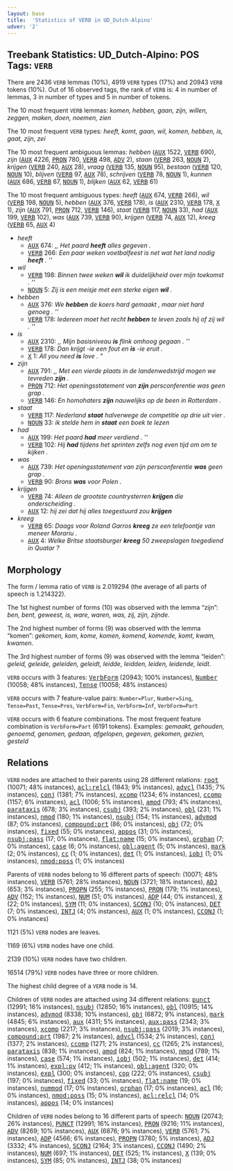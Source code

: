 ```yaml
---
layout: base
title:  'Statistics of VERB in UD_Dutch-Alpino'
udver: '2'
---
```


## Treebank Statistics: UD_Dutch-Alpino: POS Tags: `VERB`

There are 2436 `VERB` lemmas (10%), 4919 `VERB` types (17%) and 20943 `VERB` tokens (10%).
Out of 16 observed tags, the rank of `VERB` is: 4 in number of lemmas, 3 in number of types and 5 in number of tokens.

The 10 most frequent `VERB` lemmas: <em>komen, hebben, gaan, zijn, willen, zeggen, maken, doen, noemen, zien</em>

The 10 most frequent `VERB` types:  <em>heeft, komt, gaan, wil, komen, hebben, is, gaat, zijn, zei</em>

The 10 most frequent ambiguous lemmas: <em>hebben</em> (<tt><a href="nl_alpino-pos-AUX.html">AUX</a></tt> 1522, <tt><a href="nl_alpino-pos-VERB.html">VERB</a></tt> 690), <em>zijn</em> (<tt><a href="nl_alpino-pos-AUX.html">AUX</a></tt> 4226, <tt><a href="nl_alpino-pos-PRON.html">PRON</a></tt> 780, <tt><a href="nl_alpino-pos-VERB.html">VERB</a></tt> 498, <tt><a href="nl_alpino-pos-ADV.html">ADV</a></tt> 2), <em>staan</em> (<tt><a href="nl_alpino-pos-VERB.html">VERB</a></tt> 263, <tt><a href="nl_alpino-pos-NOUN.html">NOUN</a></tt> 2), <em>krijgen</em> (<tt><a href="nl_alpino-pos-VERB.html">VERB</a></tt> 240, <tt><a href="nl_alpino-pos-AUX.html">AUX</a></tt> 28), <em>vraag</em> (<tt><a href="nl_alpino-pos-VERB.html">VERB</a></tt> 135, <tt><a href="nl_alpino-pos-NOUN.html">NOUN</a></tt> 95), <em>bestaan</em> (<tt><a href="nl_alpino-pos-VERB.html">VERB</a></tt> 120, <tt><a href="nl_alpino-pos-NOUN.html">NOUN</a></tt> 10), <em>blijven</em> (<tt><a href="nl_alpino-pos-VERB.html">VERB</a></tt> 97, <tt><a href="nl_alpino-pos-AUX.html">AUX</a></tt> 78), <em>schrijven</em> (<tt><a href="nl_alpino-pos-VERB.html">VERB</a></tt> 78, <tt><a href="nl_alpino-pos-NOUN.html">NOUN</a></tt> 1), <em>kunnen</em> (<tt><a href="nl_alpino-pos-AUX.html">AUX</a></tt> 686, <tt><a href="nl_alpino-pos-VERB.html">VERB</a></tt> 67, <tt><a href="nl_alpino-pos-NOUN.html">NOUN</a></tt> 1), <em>blijken</em> (<tt><a href="nl_alpino-pos-AUX.html">AUX</a></tt> 62, <tt><a href="nl_alpino-pos-VERB.html">VERB</a></tt> 61)

The 10 most frequent ambiguous types:  <em>heeft</em> (<tt><a href="nl_alpino-pos-AUX.html">AUX</a></tt> 674, <tt><a href="nl_alpino-pos-VERB.html">VERB</a></tt> 266), <em>wil</em> (<tt><a href="nl_alpino-pos-VERB.html">VERB</a></tt> 198, <tt><a href="nl_alpino-pos-NOUN.html">NOUN</a></tt> 5), <em>hebben</em> (<tt><a href="nl_alpino-pos-AUX.html">AUX</a></tt> 376, <tt><a href="nl_alpino-pos-VERB.html">VERB</a></tt> 178), <em>is</em> (<tt><a href="nl_alpino-pos-AUX.html">AUX</a></tt> 2310, <tt><a href="nl_alpino-pos-VERB.html">VERB</a></tt> 178, <tt><a href="nl_alpino-pos-X.html">X</a></tt> 1), <em>zijn</em> (<tt><a href="nl_alpino-pos-AUX.html">AUX</a></tt> 791, <tt><a href="nl_alpino-pos-PRON.html">PRON</a></tt> 712, <tt><a href="nl_alpino-pos-VERB.html">VERB</a></tt> 146), <em>staat</em> (<tt><a href="nl_alpino-pos-VERB.html">VERB</a></tt> 117, <tt><a href="nl_alpino-pos-NOUN.html">NOUN</a></tt> 33), <em>had</em> (<tt><a href="nl_alpino-pos-AUX.html">AUX</a></tt> 199, <tt><a href="nl_alpino-pos-VERB.html">VERB</a></tt> 102), <em>was</em> (<tt><a href="nl_alpino-pos-AUX.html">AUX</a></tt> 739, <tt><a href="nl_alpino-pos-VERB.html">VERB</a></tt> 90), <em>krijgen</em> (<tt><a href="nl_alpino-pos-VERB.html">VERB</a></tt> 74, <tt><a href="nl_alpino-pos-AUX.html">AUX</a></tt> 12), <em>kreeg</em> (<tt><a href="nl_alpino-pos-VERB.html">VERB</a></tt> 65, <tt><a href="nl_alpino-pos-AUX.html">AUX</a></tt> 4)


* <em>heeft</em>
  * <tt><a href="nl_alpino-pos-AUX.html">AUX</a></tt> 674: <em>,, Het paard <b>heeft</b> alles gegeven .</em>
  * <tt><a href="nl_alpino-pos-VERB.html">VERB</a></tt> 266: <em>Een paar weken voetbalfeest is net wat het land nodig <b>heeft</b> . ''</em>
* <em>wil</em>
  * <tt><a href="nl_alpino-pos-VERB.html">VERB</a></tt> 198: <em>Binnen twee weken <b>wil</b> ik duidelijkheid over mijn toekomst . ''</em>
  * <tt><a href="nl_alpino-pos-NOUN.html">NOUN</a></tt> 5: <em>Zij is een meisje met een sterke eigen <b>wil</b> .</em>
* <em>hebben</em>
  * <tt><a href="nl_alpino-pos-AUX.html">AUX</a></tt> 376: <em>We <b>hebben</b> de koers hard gemaakt , maar niet hard genoeg . ''</em>
  * <tt><a href="nl_alpino-pos-VERB.html">VERB</a></tt> 178: <em>Iedereen moet het recht <b>hebben</b> te leven zoals hij of zij wil . ''</em>
* <em>is</em>
  * <tt><a href="nl_alpino-pos-AUX.html">AUX</a></tt> 2310: <em>,, Mijn basisniveau <b>is</b> flink omhoog gegaan . ''</em>
  * <tt><a href="nl_alpino-pos-VERB.html">VERB</a></tt> 178: <em>Dan krijgt -ie een fout en <b>is</b> -ie eruit .</em>
  * <tt><a href="nl_alpino-pos-X.html">X</a></tt> 1: <em>All you need <b>is</b> love . "</em>
* <em>zijn</em>
  * <tt><a href="nl_alpino-pos-AUX.html">AUX</a></tt> 791: <em>,, Met een vierde plaats in de landenwedstrijd mogen we tevreden <b>zijn</b> .</em>
  * <tt><a href="nl_alpino-pos-PRON.html">PRON</a></tt> 712: <em>Het openingsstatement van <b>zijn</b> persconferentie was geen grap .</em>
  * <tt><a href="nl_alpino-pos-VERB.html">VERB</a></tt> 146: <em>En homohaters <b>zijn</b> nauwelijks op de been in Rotterdam .</em>
* <em>staat</em>
  * <tt><a href="nl_alpino-pos-VERB.html">VERB</a></tt> 117: <em>Nederland <b>staat</b> halverwege de competitie op drie uit vier .</em>
  * <tt><a href="nl_alpino-pos-NOUN.html">NOUN</a></tt> 33: <em>ik stelde hem in <b>staat</b> een boek te lezen</em>
* <em>had</em>
  * <tt><a href="nl_alpino-pos-AUX.html">AUX</a></tt> 199: <em>Het paard <b>had</b> meer verdiend . ''</em>
  * <tt><a href="nl_alpino-pos-VERB.html">VERB</a></tt> 102: <em>Hij <b>had</b> tijdens het sprinten zelfs nog even tijd om om te kijken .</em>
* <em>was</em>
  * <tt><a href="nl_alpino-pos-AUX.html">AUX</a></tt> 739: <em>Het openingsstatement van zijn persconferentie <b>was</b> geen grap .</em>
  * <tt><a href="nl_alpino-pos-VERB.html">VERB</a></tt> 90: <em>Brons <b>was</b> voor Polen .</em>
* <em>krijgen</em>
  * <tt><a href="nl_alpino-pos-VERB.html">VERB</a></tt> 74: <em>Alleen de grootste countrysterren <b>krijgen</b> die onderscheiding .</em>
  * <tt><a href="nl_alpino-pos-AUX.html">AUX</a></tt> 12: <em>hij zei dat hij alles toegestuurd zou <b>krijgen</b></em>
* <em>kreeg</em>
  * <tt><a href="nl_alpino-pos-VERB.html">VERB</a></tt> 65: <em>Daags voor Roland Garros <b>kreeg</b> ze een telefoontje van meneer Morariu .</em>
  * <tt><a href="nl_alpino-pos-AUX.html">AUX</a></tt> 4: <em>Welke Britse staatsburger <b>kreeg</b> 50 zweepslagen toegediend in Quatar ?</em>

## Morphology

The form / lemma ratio of `VERB` is 2.019294 (the average of all parts of speech is 1.214322).

The 1st highest number of forms (10) was observed with the lemma “zijn”: <em>ben, bent, geweest, is, ware, waren, was, zij, zijn, zijnde</em>.

The 2nd highest number of forms (9) was observed with the lemma “komen”: <em>gekomen, kom, kome, komen, komend, komende, komt, kwam, kwamen</em>.

The 3rd highest number of forms (9) was observed with the lemma “leiden”: <em>geleid, geleide, geleiden, geleidt, leidde, leidden, leiden, leidende, leidt</em>.

`VERB` occurs with 3 features: <tt><a href="nl_alpino-feat-VerbForm.html">VerbForm</a></tt> (20943; 100% instances), <tt><a href="nl_alpino-feat-Number.html">Number</a></tt> (10058; 48% instances), <tt><a href="nl_alpino-feat-Tense.html">Tense</a></tt> (10058; 48% instances)

`VERB` occurs with 7 feature-value pairs: `Number=Plur`, `Number=Sing`, `Tense=Past`, `Tense=Pres`, `VerbForm=Fin`, `VerbForm=Inf`, `VerbForm=Part`

`VERB` occurs with 6 feature combinations.
The most frequent feature combination is `VerbForm=Part` (6191 tokens).
Examples: <em>gemaakt, gehouden, genoemd, genomen, gedaan, afgelopen, gegeven, gekomen, gezien, gesteld</em>


## Relations

`VERB` nodes are attached to their parents using 28 different relations: <tt><a href="nl_alpino-dep-root.html">root</a></tt> (10071; 48% instances), <tt><a href="nl_alpino-dep-acl-relcl.html">acl:relcl</a></tt> (1843; 9% instances), <tt><a href="nl_alpino-dep-advcl.html">advcl</a></tt> (1435; 7% instances), <tt><a href="nl_alpino-dep-conj.html">conj</a></tt> (1381; 7% instances), <tt><a href="nl_alpino-dep-xcomp.html">xcomp</a></tt> (1234; 6% instances), <tt><a href="nl_alpino-dep-ccomp.html">ccomp</a></tt> (1157; 6% instances), <tt><a href="nl_alpino-dep-acl.html">acl</a></tt> (1006; 5% instances), <tt><a href="nl_alpino-dep-amod.html">amod</a></tt> (793; 4% instances), <tt><a href="nl_alpino-dep-parataxis.html">parataxis</a></tt> (678; 3% instances), <tt><a href="nl_alpino-dep-csubj.html">csubj</a></tt> (393; 2% instances), <tt><a href="nl_alpino-dep-obl.html">obl</a></tt> (231; 1% instances), <tt><a href="nl_alpino-dep-nmod.html">nmod</a></tt> (180; 1% instances), <tt><a href="nl_alpino-dep-nsubj.html">nsubj</a></tt> (154; 1% instances), <tt><a href="nl_alpino-dep-advmod.html">advmod</a></tt> (87; 0% instances), <tt><a href="nl_alpino-dep-compound-prt.html">compound:prt</a></tt> (86; 0% instances), <tt><a href="nl_alpino-dep-obj.html">obj</a></tt> (72; 0% instances), <tt><a href="nl_alpino-dep-fixed.html">fixed</a></tt> (55; 0% instances), <tt><a href="nl_alpino-dep-appos.html">appos</a></tt> (31; 0% instances), <tt><a href="nl_alpino-dep-nsubj-pass.html">nsubj:pass</a></tt> (17; 0% instances), <tt><a href="nl_alpino-dep-flat-name.html">flat:name</a></tt> (15; 0% instances), <tt><a href="nl_alpino-dep-orphan.html">orphan</a></tt> (7; 0% instances), <tt><a href="nl_alpino-dep-case.html">case</a></tt> (6; 0% instances), <tt><a href="nl_alpino-dep-obl-agent.html">obl:agent</a></tt> (5; 0% instances), <tt><a href="nl_alpino-dep-mark.html">mark</a></tt> (2; 0% instances), <tt><a href="nl_alpino-dep-cc.html">cc</a></tt> (1; 0% instances), <tt><a href="nl_alpino-dep-det.html">det</a></tt> (1; 0% instances), <tt><a href="nl_alpino-dep-iobj.html">iobj</a></tt> (1; 0% instances), <tt><a href="nl_alpino-dep-nmod-poss.html">nmod:poss</a></tt> (1; 0% instances)

Parents of `VERB` nodes belong to 16 different parts of speech:  (10071; 48% instances), <tt><a href="nl_alpino-pos-VERB.html">VERB</a></tt> (5761; 28% instances), <tt><a href="nl_alpino-pos-NOUN.html">NOUN</a></tt> (3721; 18% instances), <tt><a href="nl_alpino-pos-ADJ.html">ADJ</a></tt> (653; 3% instances), <tt><a href="nl_alpino-pos-PROPN.html">PROPN</a></tt> (255; 1% instances), <tt><a href="nl_alpino-pos-PRON.html">PRON</a></tt> (179; 1% instances), <tt><a href="nl_alpino-pos-ADV.html">ADV</a></tt> (152; 1% instances), <tt><a href="nl_alpino-pos-NUM.html">NUM</a></tt> (51; 0% instances), <tt><a href="nl_alpino-pos-ADP.html">ADP</a></tt> (44; 0% instances), <tt><a href="nl_alpino-pos-X.html">X</a></tt> (22; 0% instances), <tt><a href="nl_alpino-pos-SYM.html">SYM</a></tt> (11; 0% instances), <tt><a href="nl_alpino-pos-SCONJ.html">SCONJ</a></tt> (10; 0% instances), <tt><a href="nl_alpino-pos-DET.html">DET</a></tt> (7; 0% instances), <tt><a href="nl_alpino-pos-INTJ.html">INTJ</a></tt> (4; 0% instances), <tt><a href="nl_alpino-pos-AUX.html">AUX</a></tt> (1; 0% instances), <tt><a href="nl_alpino-pos-CCONJ.html">CCONJ</a></tt> (1; 0% instances)

1121 (5%) `VERB` nodes are leaves.

1169 (6%) `VERB` nodes have one child.

2139 (10%) `VERB` nodes have two children.

16514 (79%) `VERB` nodes have three or more children.

The highest child degree of a `VERB` node is 14.

Children of `VERB` nodes are attached using 34 different relations: <tt><a href="nl_alpino-dep-punct.html">punct</a></tt> (12991; 16% instances), <tt><a href="nl_alpino-dep-nsubj.html">nsubj</a></tt> (12850; 16% instances), <tt><a href="nl_alpino-dep-obl.html">obl</a></tt> (10915; 14% instances), <tt><a href="nl_alpino-dep-advmod.html">advmod</a></tt> (8338; 10% instances), <tt><a href="nl_alpino-dep-obj.html">obj</a></tt> (6872; 9% instances), <tt><a href="nl_alpino-dep-mark.html">mark</a></tt> (4845; 6% instances), <tt><a href="nl_alpino-dep-aux.html">aux</a></tt> (4311; 5% instances), <tt><a href="nl_alpino-dep-aux-pass.html">aux:pass</a></tt> (2343; 3% instances), <tt><a href="nl_alpino-dep-xcomp.html">xcomp</a></tt> (2217; 3% instances), <tt><a href="nl_alpino-dep-nsubj-pass.html">nsubj:pass</a></tt> (2019; 3% instances), <tt><a href="nl_alpino-dep-compound-prt.html">compound:prt</a></tt> (1987; 2% instances), <tt><a href="nl_alpino-dep-advcl.html">advcl</a></tt> (1534; 2% instances), <tt><a href="nl_alpino-dep-conj.html">conj</a></tt> (1377; 2% instances), <tt><a href="nl_alpino-dep-ccomp.html">ccomp</a></tt> (1271; 2% instances), <tt><a href="nl_alpino-dep-cc.html">cc</a></tt> (1265; 2% instances), <tt><a href="nl_alpino-dep-parataxis.html">parataxis</a></tt> (838; 1% instances), <tt><a href="nl_alpino-dep-amod.html">amod</a></tt> (824; 1% instances), <tt><a href="nl_alpino-dep-nmod.html">nmod</a></tt> (789; 1% instances), <tt><a href="nl_alpino-dep-case.html">case</a></tt> (574; 1% instances), <tt><a href="nl_alpino-dep-iobj.html">iobj</a></tt> (502; 1% instances), <tt><a href="nl_alpino-dep-det.html">det</a></tt> (414; 1% instances), <tt><a href="nl_alpino-dep-expl-pv.html">expl:pv</a></tt> (412; 1% instances), <tt><a href="nl_alpino-dep-obl-agent.html">obl:agent</a></tt> (320; 0% instances), <tt><a href="nl_alpino-dep-expl.html">expl</a></tt> (300; 0% instances), <tt><a href="nl_alpino-dep-cop.html">cop</a></tt> (222; 0% instances), <tt><a href="nl_alpino-dep-csubj.html">csubj</a></tt> (197; 0% instances), <tt><a href="nl_alpino-dep-fixed.html">fixed</a></tt> (33; 0% instances), <tt><a href="nl_alpino-dep-flat-name.html">flat:name</a></tt> (19; 0% instances), <tt><a href="nl_alpino-dep-nummod.html">nummod</a></tt> (17; 0% instances), <tt><a href="nl_alpino-dep-orphan.html">orphan</a></tt> (17; 0% instances), <tt><a href="nl_alpino-dep-acl.html">acl</a></tt> (16; 0% instances), <tt><a href="nl_alpino-dep-nmod-poss.html">nmod:poss</a></tt> (15; 0% instances), <tt><a href="nl_alpino-dep-acl-relcl.html">acl:relcl</a></tt> (14; 0% instances), <tt><a href="nl_alpino-dep-appos.html">appos</a></tt> (14; 0% instances)

Children of `VERB` nodes belong to 16 different parts of speech: <tt><a href="nl_alpino-pos-NOUN.html">NOUN</a></tt> (20743; 26% instances), <tt><a href="nl_alpino-pos-PUNCT.html">PUNCT</a></tt> (12991; 16% instances), <tt><a href="nl_alpino-pos-PRON.html">PRON</a></tt> (9216; 11% instances), <tt><a href="nl_alpino-pos-ADV.html">ADV</a></tt> (8269; 10% instances), <tt><a href="nl_alpino-pos-AUX.html">AUX</a></tt> (6876; 9% instances), <tt><a href="nl_alpino-pos-VERB.html">VERB</a></tt> (5761; 7% instances), <tt><a href="nl_alpino-pos-ADP.html">ADP</a></tt> (4566; 6% instances), <tt><a href="nl_alpino-pos-PROPN.html">PROPN</a></tt> (3780; 5% instances), <tt><a href="nl_alpino-pos-ADJ.html">ADJ</a></tt> (3332; 4% instances), <tt><a href="nl_alpino-pos-SCONJ.html">SCONJ</a></tt> (2164; 3% instances), <tt><a href="nl_alpino-pos-CCONJ.html">CCONJ</a></tt> (1490; 2% instances), <tt><a href="nl_alpino-pos-NUM.html">NUM</a></tt> (697; 1% instances), <tt><a href="nl_alpino-pos-DET.html">DET</a></tt> (525; 1% instances), <tt><a href="nl_alpino-pos-X.html">X</a></tt> (139; 0% instances), <tt><a href="nl_alpino-pos-SYM.html">SYM</a></tt> (85; 0% instances), <tt><a href="nl_alpino-pos-INTJ.html">INTJ</a></tt> (38; 0% instances)

